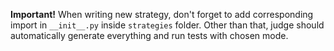 **Important!**
When writing new strategy, don't forget to add corresponding import in `__init__.py` inside `strategies` folder.
Other than that, judge should automatically generate everything and run tests with chosen mode.
